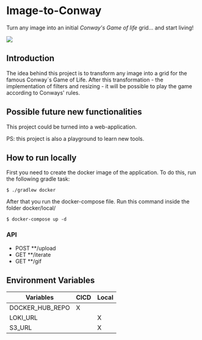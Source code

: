# Image-to-Conway
Turn any image into an initial _Conway's Game of life_ grid... and start living!

![](https://raw.githubusercontent.com/mendes-r/image-to-conway/feature/Readme-update/asimov-example.gif)

## Introduction
The idea behind this project is to transform any image into a grid for the famous Conway´s Game of Life.
After this transformation - the implementation of filters and resizing - it will be possible to play the game according to Conways' rules.

## Possible future new functionalities
This project could be turned into a web-application.

PS: this project is also a playground to learn new tools.

## How to run locally

First you need to create the docker image of the application.
To do this, run the following gradle task:

```shell
$ ./gradlew docker
```

After that you run the docker-compose file.
Run this command inside the folder docker/local/

```shell
$ docker-compose up -d
```

### API

- POST **/upload
- GET **/iterate
- GET **/gif

## Environment Variables

| Variables       | CICD    | Local | 
|-----------------|---------|-------|
| DOCKER_HUB_REPO |    X    |       |       
| LOKI_URL        |         |   X   |     
| S3_URL          |         |   X   |     
